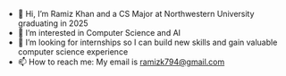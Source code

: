- 👋 Hi, I’m Ramiz Khan and a CS Major at Northwestern University graduating in 2025
- 👀 I’m interested in Computer Science and AI
- 💞️ I’m looking for internships so I can build new skills and gain valuable computer science experience 
- 📫 How to reach me: My email is ramizk794@gmail.com
